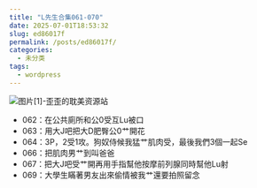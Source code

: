```yaml
---
title: "L先生合集061-070"
date: 2025-07-01T18:53:32
slug: ed86017f
permalink: /posts/ed86017f/
categories:
  - 未分类
tags:
  - wordpress
---
```


![图片[1]-歪歪的耽美资源站](/images/wp/ed86017f-b655e7fe.jpg)

*   062：在公共廁所和公0受互Lu被口
*   063：用大J吧把大D肥臀公0艹開花
*   064：3P，2受1攻。狗奴侍候我猛艹肌肉受，最後我們3個一起Se
*   066：把肌肉男艹到叫爸爸
*   067：把大J吧受艹開再用手指幫他按摩前列腺同時幫他Lu射
*   069：大學生瞞著男友出來偷情被我艹還要拍照留念
